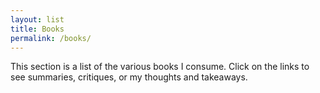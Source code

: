```yaml
---
layout: list
title: Books
permalink: /books/
---
```


This section is a list of the various books I consume. Click on the links to see summaries, critiques, or my thoughts and takeaways.
